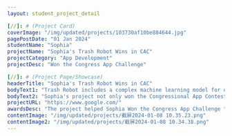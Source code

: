 ```yaml
---
layout: student_project_detail

[//]: # (Project Card)
coverImage: "/img/updated/projects/103730af10be884644.jpg"
pagePostDate: "01 Jan 2024"
studentName: "Sophia"
projectName: "Sophia's Trash Robot Wins in CAC"
projectCategory: "App Development"
projectDesc: "Won the Congress App Challenge"

[//]: # (Project Page/Showcase)
headerTitle: "Sophia's Trash Robot Wins in CAC"
bodyText1: "Trash Robot includes a complex machine learning model for object recognition, a real-time computer vision system, and a mechanical arm for sorting. This system, through intelligent identification, can automatically sort trash into the correct recycling bins, making it both environmentally friendly and efficient!. "
bodyText2: "Sophia's project not only won the Congressional App Contest in California's 40th District, but it also caught the attention of Congress members, who personally acknowledged and awarded it. What's even more exciting is that this project will be showcased at the White House in April!"
projectURL: "https://www.google.com/"
awardsDesc: "The project helped Sophia Won the Congress App Challenge "
contentImage: "/img/updated/projects/截屏2024-01-08 10.35.23.png"
contentImage2: "/img/updated/projects/截屏2024-01-08 10.34.38.png"
---
```

